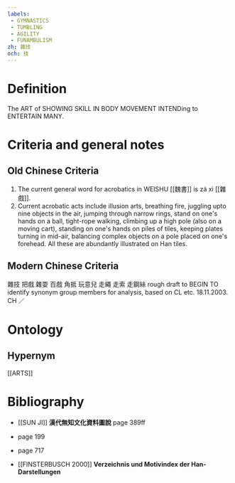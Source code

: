 ```yaml
---
labels: 
 - GYMNASTICS
 - TUMBLING
 - AGILITY
 - FUNAMBULISM
zh: 雜技
och: 技
---
```


# Definition
The ART of SHOWING SKILL IN BODY MOVEMENT INTENDing to ENTERTAIN MANY. 
# Criteria and general notes
## Old Chinese Criteria
1. The current general word for acrobatics in WEISHU [[魏書]] is zá xì [[雜戲]].
2. Current acrobatic acts include illusion arts, breathing fire, juggling upto nine objects in the air, jumping through narrow rings, stand on one's hands on a ball, tight-rope walking, climbing up a high pole (also on a moving cart), standing on one's hands on piles of tiles, keeping plates turning in mid-air, balancing complex objects on a pole placed on one's forehead. All these are abundantly illustrated on Han tiles.
## Modern Chinese Criteria
雜技
把戲
雜耍
百戲
角抵
玩意兒
走繩
走索
走鋼絲
rough draft to BEGIN TO identify synonym group members for analysis, based on CL etc. 18.11.2003. CH ／
# Ontology

## Hypernym
[[ARTS]]
# Bibliography
- [[SUN JI]]
**漢代無知文化資料圖說** page 389ff

- page 199

- page 717

- [[FINSTERBUSCH 2000]]
**Verzeichnis und Motivindex der Han-Darstellungen** 
